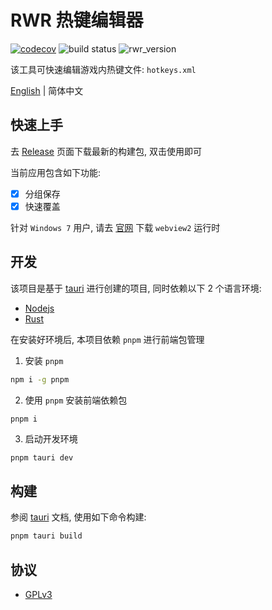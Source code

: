 # RWR 热键编辑器

[![codecov](https://codecov.io/gh/Kreedzt/rwr-hotkey-editor/branch/master/graph/badge.svg?token=MWGXZH7GO9)](https://codecov.io/gh/Kreedzt/rwr-hotkey-editor)
![build status](https://github.com/Kreedzt/rwr-hotkey-editor/actions/workflows/ci.yml/badge.svg?branch=master)
![rwr_version](https://badgen.net/badge/RWR/1.96/orange)

该工具可快速编辑游戏内热键文件: `hotkeys.xml`

[English](README.md) | 简体中文

## 快速上手

去 [Release](https://github.com/Kreedzt/rwr-hotkey-editor/releases) 页面下载最新的构建包, 双击使用即可

当前应用包含如下功能:

-   [x] 分组保存
-   [x] 快速覆盖

针对 `Windows 7` 用户, 请去 [官网](https://developer.microsoft.com/en-us/microsoft-edge/webview2/#download-section) 下载 `webview2` 运行时

## 开发

该项目是基于 [tauri](https://tauri.app/) 进行创建的项目, 同时依赖以下 2 个语言环境:

-   [Nodejs](https://nodejs.org/en/)
-   [Rust](https://www.rust-lang.org/)

在安装好环境后, 本项目依赖 `pnpm` 进行前端包管理

1. 安装 `pnpm`

```bash
npm i -g pnpm
```

2. 使用 `pnpm` 安装前端依赖包

```bash
pnpm i
```

3. 启动开发环境

```
pnpm tauri dev
```

## 构建

参阅 [tauri](https://tauri.app/zh/v1/guides/building/) 文档, 使用如下命令构建:

```bash
pnpm tauri build
```

## 协议

-   [GPLv3](https://opensource.org/licenses/GPL-3.0)


